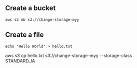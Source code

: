 ## Create a bucket
```shell
aws s3 mb s3://change-storage-myy
```

## Create a file
```shell
echo "Hello World" > hello.txt
```

aws s3 cp hello.txt s3://change-storage-myy --storage-class STANDARD_IA